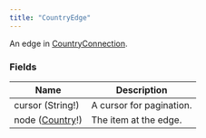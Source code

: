 ```yaml
---
title: "CountryEdge"
---
```


An edge in [CountryConnection](./country-connection).

### Fields

| Name | Description |
|---|---|
| cursor (String!) | A cursor for pagination. |
| node ([Country](./country)!) | The item at the edge. |
